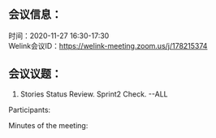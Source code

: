 会议信息：
------------

时间：2020-11-27 16:30-17:30  
Welink会议ID：https://welink-meeting.zoom.us/j/178215374


会议议题：
------------
 1. Stories Status Review. Sprint2 Check.     --ALL   

  




Participants:    

 
Minutes of the meeting:  
